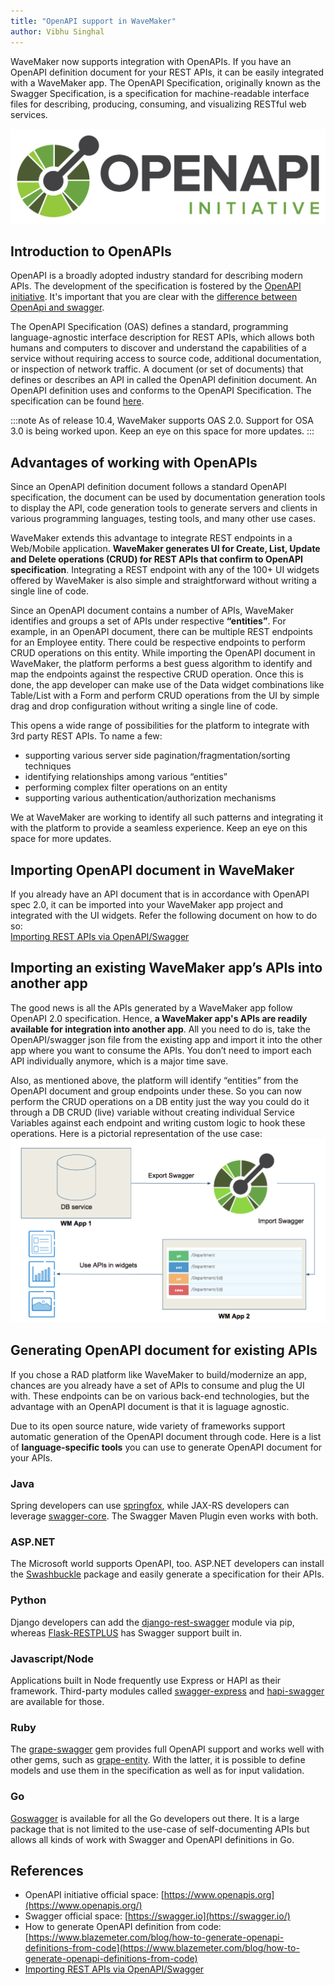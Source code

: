 ```yaml
---
title: "OpenAPI support in WaveMaker"
author: Vibhu Singhal
---
```


WaveMaker now supports integration with OpenAPIs. If you have an OpenAPI definition document for your REST APIs, it can be easily integrated with a WaveMaker app. The OpenAPI Specification, originally known as the Swagger Specification, is a specification for machine-readable interface files for describing, producing, consuming, and visualizing RESTful web services.
<!-- truncate -->

![OpenApi](/learn/assets/OpenAPI_Logo.png)

## Introduction to OpenAPIs

OpenAPI is a broadly adopted industry standard for describing modern APIs. The development of the specification is fostered by the [OpenAPI initiative](https://www.openapis.org/). It's important that you are clear with the [difference between OpenApi and swagger](https://swagger.io/blog/api-strategy/difference-between-swagger-and-openapi/).

The OpenAPI Specification (OAS) defines a standard, programming language-agnostic interface description for REST APIs, which allows both humans and computers to discover and understand the capabilities of a service without requiring access to source code, additional documentation, or inspection of network traffic. A document (or set of documents) that defines or describes an API in called the OpenAPI definition document. An OpenAPI definition uses and conforms to the OpenAPI Specification. The specification can be found [here](http://spec.openapis.org/oas/v3.0.3).

:::note
As of release 10.4, WaveMaker supports OAS 2.0. Support for OSA 3.0 is being worked upon. Keep an eye on this space for more updates.
:::

  
## Advantages of working with OpenAPIs
Since an OpenAPI definition document follows a standard OpenAPI specification, the document can be used by documentation generation tools to display the API, code generation tools to generate servers and clients in various programming languages, testing tools, and many other use cases.

WaveMaker extends this advantage to integrate REST endpoints in a Web/Mobile application. **WaveMaker generates UI for Create, List, Update and Delete operations (CRUD) for REST APIs that confirm to OpenAPI specification**. Integrating a REST endpoint with any of the 100+ UI widgets offered by WaveMaker is also simple and straightforward without writing a single line of code.

Since an OpenAPI document contains a number of APIs, WaveMaker identifies and groups a set of APIs under respective **“entities”**. For example, in an OpenAPI document, there can be multiple REST endpoints for an Employee entity. There could be respective endpoints to perform CRUD operations on this entity. While importing the OpenAPI document in WaveMaker, the platform performs a best guess algorithm to identify and map the endpoints against the respective CRUD operation. Once this is done, the app developer can make use of the Data widget combinations like Table/List with a Form and perform CRUD operations from the UI by simple drag and drop configuration without writing a single line of code.

This opens a wide range of possibilities for the platform to integrate with 3rd party REST APIs. To name a few:
- supporting various server side pagination/fragmentation/sorting techniques
- identifying relationships among various “entities”
- performing complex filter operations on an entity
- supporting various authentication/authorization mechanisms

We at WaveMaker are working to identify all such patterns and integrating it with the platform to provide a seamless experience. Keep an eye on this space for more updates.


## Importing OpenAPI document in WaveMaker
If you already have an API document that is in accordance with OpenAPI spec 2.0, it can be imported into your WaveMaker app project and integrated with the UI widgets. Refer the following document on how to do so:  
[Importing REST APIs via OpenAPI/Swagger](/learn/app-development/services/api-designer/import-rest-apis-swagger)

## Importing an existing WaveMaker app’s APIs into another app
The good news is all the APIs generated by a WaveMaker app follow OpenAPI 2.0 specification. Hence, **a WaveMaker app's APIs are readily available for integration into another app**. All you need to do is, take the OpenAPI/swagger json file from the existing app and import it into the other app where you want to consume the APIs. You don’t need to import each API individually anymore, which is a major time save.

Also, as mentioned above, the platform will identify “entities” from the OpenAPI document and group endpoints under these. So you can now perform the CRUD operations on a DB entity just the way you could do it through a DB CRUD (live) variable without creating individual Service Variables against each endpoint and writing custom logic to hook these operations. Here is a pictorial representation of the use case:  
![Open API Import Use Case](/learn/assets/OpenAPI_Scenario.png)

## Generating OpenAPI document for existing APIs
If you chose a RAD platform like WaveMaker to build/modernize an app, chances are you already have a set of APIs to consume and plug the UI with. These endpoints can be on various back-end technologies, but the advantage with an OpenAPI document is that it is laguage agnostic.

Due to its open source nature, wide variety of frameworks support automatic generation of the OpenAPI document through code. Here is a list of **language-specific tools** you can use to generate OpenAPI document for your APIs.

### Java
Spring developers can use [springfox](https://github.com/springfox/springfox), while JAX-RS developers can leverage [swagger-core](https://github.com/swagger-api/swagger-core). The Swagger Maven Plugin even works with both.

### ASP.NET
The Microsoft world supports OpenAPI, too. ASP.NET developers can install the [Swashbuckle](https://github.com/domaindrivendev/Swashbuckle) package and easily generate a specification for their APIs.

### Python
Django developers can add the [django-rest-swagger](https://github.com/marcgibbons/django-rest-swagger) module via pip, whereas [Flask-RESTPLUS](https://github.com/noirbizarre/flask-restplus) has Swagger support built in.

### Javascript/Node
Applications built in Node frequently use Express or HAPI as their framework. Third-party modules called [swagger-express](https://www.npmjs.com/package/swagger-express) and [hapi-swagger](https://www.npmjs.com/package/hapi-swagger) are available for those.

### Ruby
The [grape-swagger](https://github.com/ruby-grape/grape-swagger) gem provides full OpenAPI support and works well with other gems, such as [grape-entity](https://github.com/ruby-grape/grape-entity). With the latter, it is possible to define models and use them in the specification as well as for input validation.

### Go
[Goswagger](https://goswagger.io/) is available for all the Go developers out there. It is a large package that is not limited to the use-case of self-documenting APIs but allows all kinds of work with Swagger and OpenAPI definitions in Go.

## References
- OpenAPI initiative official space: [https://www.openapis.org](https://www.openapis.org/)
- Swagger official space: [https://swagger.io](https://swagger.io/)
- How to generate OpenAPI definition from code: [https://www.blazemeter.com/blog/how-to-generate-openapi-definitions-from-code](https://www.blazemeter.com/blog/how-to-generate-openapi-definitions-from-code)
- [Importing REST APIs via OpenAPI/Swagger](/learn/app-development/services/api-designer/import-rest-apis-swagger)